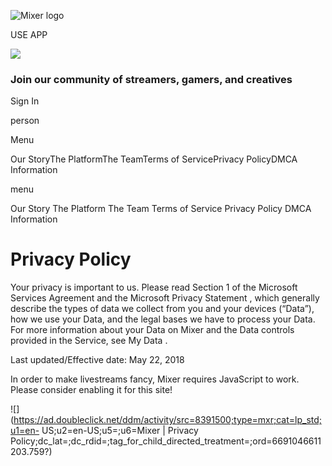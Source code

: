 ![Mixer
logo](_latest/assets/images/main/logos/full.svg?e9852a1b63ffef5a5eebf8e6e74b18ff45e4ceb8)

USE APP

![](_latest/assets/images/about/platform/icon_FTL.png?e9852a1b63ffef5a5eebf8e6e74b18ff45e4ceb8)

### Join our community of streamers, gamers, and creatives

Sign In

person

Menu

Our StoryThe PlatformThe TeamTerms of ServicePrivacy PolicyDMCA Information

menu

Our Story  The Platform  The Team  Terms of Service  Privacy Policy  DMCA
Information

# Privacy Policy

Your privacy is important to us. Please read Section 1 of the Microsoft
Services Agreement  and the Microsoft Privacy Statement , which generally
describe the types of data we collect from you and your devices (“Data”), how
we use your Data, and the legal bases we have to process your Data. For more
information about your Data on Mixer and the Data controls provided in the
Service, see My Data .

Last updated/Effective date: May 22, 2018

In order to make livestreams fancy, Mixer requires JavaScript to work. Please
consider enabling it for this site!

![](https://ad.doubleclick.net/ddm/activity/src=8391500;type=mxr;cat=lp_std;u1=en-
US;u2=en-US;u5=;u6=Mixer | Privacy
Policy;dc_lat=;dc_rdid=;tag_for_child_directed_treatment=;ord=6691046611203.759?)


